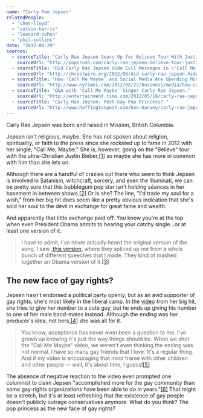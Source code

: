 ```yaml
---
name: "Carly Rae Jepsen"
relatedPeople:
  - "cher-lloyd"
  - "calvin-harris"
  - "leonard-cohen"
  - "phil-collins"
date: "2012-08-29"
sources:
  - sourceTitle: "Carly Rae Jepsen Gears Up for Believe Tour With Justin Bieber."
    sourceUrl: "http://popcrush.com/carly-rae-jepsen-believe-tour-justin-bieber/"
  - sourceTitle: "Did Carly Rae Jepsen Hide Evil Messages in \"Call Me Maybe\"?"
    sourceUrl: "http://christwire.org/2012/06/did-carly-rae-jepsen-hide-evil-messages-in-call-me-maybe/"
  - sourceTitle: "How 'Call Me Maybe' and Social Media Are Upending Music."
    sourceUrl: "http://www.nytimes.com/2012/08/22/business/media/how-call-me-maybe-and-social-media-are-upending-music.html"
  - sourceTitle: "Q&A with 'Call Me Maybe' Singer Carly Rae Jepsen."
    sourceUrl: "http://entertainment.time.com/2012/05/18/carly-rae-jepsen-on-gay-rights-call-me-maybe-and-singing-with-dreamy-john-mayer/"
  - sourceTitle: "Carly Rae Jepsen: Post-Gay Pop Princess?."
    sourceUrl: "http://www.huffingtonpost.com/ben-harvey/carly-rae-jepsen-post-gay-pop-princess_b_1639406.html"
---
```


Carly Rae Jepsen was born and raised in Mission, British Columbia.

Jepsen isn't religious, maybe. She has not spoken about religion, spirituality, or faith to the press since she rocketed up to fame in 2012 with her single, "Call Me, Maybe." She is, however, going on the "Believe" tour with the ultra-Christian Justin Bieber,<a class="source-citation" href="#http://popcrush.com/carly-rae-jepsen-believe-tour-justin-bieber/" title="Carly Rae Jepsen Gears Up for Believe Tour With Justin Bieber.">[1]</a> so maybe she has more in common with him than she lets on.

Although there are a handful of crazies out there who seem to think Jepsen is involved in Satanism, witchcraft, sorcery, and even the Illuminati, we can be pretty sure that this bubblegum pop star isn't holding séances in her basement in between shows.<a class="source-citation" href="#http://christwire.org/2012/06/did-carly-rae-jepsen-hide-evil-messages-in-call-me-maybe/" title="Did Carly Rae Jepsen Hide Evil Messages in &quot;Call Me Maybe&quot;?">[2]</a> Or is she? The line, "I'd trade my soul for a wish," from her big hit does seem like a pretty obvious indication that she's sold her soul to the devil in exchange for great fame and wealth.

And apparently that little exchange paid off. You know you're at the top when even President Obama admits to hearing your catchy single…or at least one version of it.

>I have to admit, I've never actually heard the original version of the song. I saw ,[this version](http://www.youtube.com/watch?v=hX1YVzdnpEc), where they spliced up me from a whole bunch of different speeches that I made. They kind of mashed together an Obama version of it.<a class="source-citation" href="#http://www.nytimes.com/2012/08/22/business/media/how-call-me-maybe-and-social-media-are-upending-music.html" title="How &apos;Call Me Maybe&apos; and Social Media Are Upending Music.">[3]</a>

## The new face of gay rights?

Jepsen hasn't endorsed a political party openly, but as an avid supporter of gay rights, she's most likely in the liberal camp. In the [video](http://www.youtube.com/watch?v=fWNaR-rxAic) from her big hit, she tries to give her number to a cute guy, but he ends up giving his number to one of her male band-mates instead. Although the ending was her producer's idea, not hers,<a class="source-citation" href="#http://entertainment.time.com/2012/05/18/carly-rae-jepsen-on-gay-rights-call-me-maybe-and-singing-with-dreamy-john-mayer/" title="Q&amp;A with &apos;Call Me Maybe&apos; Singer Carly Rae Jepsen.">[4]</a> she was all for it.

>You know, acceptance has never even been a question to me. I've grown up knowing it's just the way things should be. When we shot the "Call Me Maybe" video, we weren't even thinking the ending was not normal. I have so many gay friends that I love. It's a regular thing. And if my video is encouraging that mind frame with other children and other people — well, it's about time, I guess!<a class="source-citation" href="#http://entertainment.time.com/2012/05/18/carly-rae-jepsen-on-gay-rights-call-me-maybe-and-singing-with-dreamy-john-mayer/" title="Q&amp;A with &apos;Call Me Maybe&apos; Singer Carly Rae Jepsen.">[5]</a>

The absence of negative reaction to the video even prompted one columnist to claim Jepsen "accomplished more for the gay community than some gay-rights organizations have been able to do in years."<a class="source-citation" href="#http://www.huffingtonpost.com/ben-harvey/carly-rae-jepsen-post-gay-pop-princess_b_1639406.html" title="Carly Rae Jepsen: Post-Gay Pop Princess?.">[6]</a> That might be a stretch, but it's at least refreshing that the existence of gay people doesn't publicly outrage conservatives anymore. What do you think? The pop princess as the new face of gay rights?